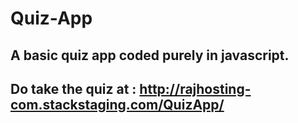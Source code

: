 # Quiz-App
## A basic quiz app coded purely in javascript.
## Do take the quiz at : http://rajhosting-com.stackstaging.com/QuizApp/
